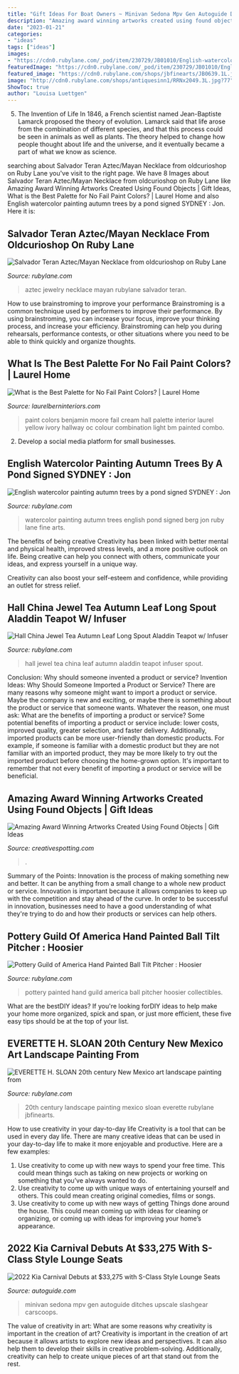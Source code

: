 ```yaml
---
title: "Gift Ideas For Boat Owners ~ Minivan Sedona Mpv Gen Autoguide Ditches Upscale Slashgear Carscoops"
description: "Amazing award winning artworks created using found objects"
date: "2023-01-21"
categories:
- "ideas"
tags: ["ideas"]
images:
- "https://cdn0.rubylane.com/_pod/item/230729/JB01010/English-watercolor-painting-autumn-trees-pond-full-3o-2048-5e6b2216-f.jpg"
featuredImage: "https://cdn0.rubylane.com/_pod/item/230729/JB01010/English-watercolor-painting-autumn-trees-pond-full-3o-2048-5e6b2216-f.jpg"
featured_image: "https://cdn0.rubylane.com/shops/jbfinearts/JB0639.1L.jpg"
image: "http://cdn0.rubylane.com/shops/antiquesinn1/RRNx2049.3L.jpg?77"
ShowToc: true
author: "Louisa Luettgen"
---
```



5. The Invention of Life
In 1846, a French scientist named Jean-Baptiste Lamarck proposed the theory of evolution. Lamarck said that life arose from the combination of different species, and that this process could be seen in animals as well as plants. The theory helped to change how people thought about life and the universe, and it eventually became a part of what we know as science.

	

		
searching about Salvador Teran Aztec/Mayan Necklace from oldcurioshop on Ruby Lane you've visit to the right page. We have 8 Images about Salvador Teran Aztec/Mayan Necklace from oldcurioshop on Ruby Lane like Amazing Award Winning Artworks Created Using Found Objects | Gift Ideas, What is the Best Palette for No Fail Paint Colors? | Laurel Home and also English watercolor painting autumn trees by a pond signed SYDNEY : Jon. Here it is:
		
    
## Salvador Teran Aztec/Mayan Necklace From Oldcurioshop On Ruby Lane

<img loading=lazy src="https://cdn0.rubylane.com/shops/842627/RL-091.1L.jpg" onerror="this.onerror=null;this.src='https://tse1.mm.bing.net/th?id=OIP.adjvVyyzxrCdqm39ZEZiWAHaKz&amp;pid=15.1';" alt="Salvador Teran Aztec/Mayan Necklace from oldcurioshop on Ruby Lane">

_Source: rubylane.com_

>aztec jewelry necklace mayan rubylane salvador teran. 

	

How to use brainstroming to improve your performance
Brainstroming is a common technique used by performers to improve their performance. By using brainstroming, you can increase your focus, improve your thinking process, and increase your efficiency. Brainstroming can help you during rehearsals, performance contests, or other situations where you need to be able to think quickly and organize thoughts.

    
## What Is The Best Palette For No Fail Paint Colors? | Laurel Home

<img loading=lazy src="https://laurelberninteriors.com/wp-content/uploads/2014/06/benjamin-moore-cream-hall-white-trim880x1200.jpg" onerror="this.onerror=null;this.src='https://tse1.mm.bing.net/th?id=OIP.34abTwRMB2Tsjoh0wNzFVQHaKG&amp;pid=15.1';" alt="What is the Best Palette for No Fail Paint Colors? | Laurel Home">

_Source: laurelberninteriors.com_

>paint colors benjamin moore fail cream hall palette interior laurel yellow ivory hallway oc colour combination light bm painted combo. 

	

2. Develop a social media platform for small businesses.

    
## English Watercolor Painting Autumn Trees By A Pond Signed SYDNEY : Jon

<img loading=lazy src="https://cdn0.rubylane.com/_pod/item/230729/JB01010/English-watercolor-painting-autumn-trees-pond-full-3o-2048-5e6b2216-f.jpg" onerror="this.onerror=null;this.src='https://tse4.mm.bing.net/th?id=OIP.2up94AeyI5RtkmjSaCP0XAHaFj&amp;pid=15.1';" alt="English watercolor painting autumn trees by a pond signed SYDNEY : Jon">

_Source: rubylane.com_

>watercolor painting autumn trees english pond signed berg jon ruby lane fine arts. 

	

The benefits of being creative
Creativity has been linked with better mental and physical health, improved stress levels, and a more positive outlook on life.
Being creative can help you connect with others, communicate your ideas, and express yourself in a unique way.

Creativity can also boost your self-esteem and confidence, while providing an outlet for stress relief.

    
## Hall China Jewel Tea Autumn Leaf Long Spout Aladdin Teapot W/ Infuser

<img loading=lazy src="http://cdn0.rubylane.com/shops/antiquesinn1/RRNx2049.3L.jpg?77" onerror="this.onerror=null;this.src='https://tse4.mm.bing.net/th?id=OIP.wlnthqhGL0vnUhiqHVxSxwHaFj&amp;pid=15.1';" alt="Hall China Jewel Tea Autumn Leaf Long Spout Aladdin Teapot w/ Infuser">

_Source: rubylane.com_

>hall jewel tea china leaf autumn aladdin teapot infuser spout. 

	

Conclusion: Why should someone invented a product or service?
Invention Ideas: Why Should Someone Imported a Product or Service?
There are many reasons why someone might want to import a product or service. Maybe the company is new and exciting, or maybe there is something about the product or service that someone wants. Whatever the reason, one must ask: What are the benefits of importing a product or service? 
Some potential benefits of importing a product or service include: lower costs, improved quality, greater selection, and faster delivery. Additionally, imported products can be more user-friendly than domestic products. For example, if someone is familiar with a domestic product but they are not familiar with an imported product, they may be more likely to try out the imported product before choosing the home-grown option. 
It's important to remember that not every benefit of importing a product or service will be beneficial.

    
## Amazing Award Winning Artworks Created Using Found Objects | Gift Ideas

<img loading=lazy src="https://static.creativespotting.com/wp-content/uploads/2015/12/5662ef68af013.jpg" onerror="this.onerror=null;this.src='https://tse1.mm.bing.net/th?id=OIP.VeG1U3U-wOUR9_ADh54sIAHaJ4&amp;pid=15.1';" alt="Amazing Award Winning Artworks Created Using Found Objects | Gift Ideas">

_Source: creativespotting.com_

>. 

	

Summary of the Points:
Innovation is the process of making something new and better. It can be anything from a small change to a whole new product or service. Innovation is important because it allows companies to keep up with the competition and stay ahead of the curve. In order to be successful in innovation, businesses need to have a good understanding of what they're trying to do and how their products or services can help others.

    
## Pottery Guild Of America Hand Painted Ball Tilt Pitcher : Hoosier

<img loading=lazy src="https://cdn0.rubylane.com/_pod/item/95984/20136/Pottery-Guild-America-Hand-Painted-Ball-full-2o-2048-2524b77d-f.jpg" onerror="this.onerror=null;this.src='https://tse1.mm.bing.net/th?id=OIP.Whg6dPXjEqfvT0kxCMTwWgHaG8&amp;pid=15.1';" alt="Pottery Guild of America Hand Painted Ball Tilt Pitcher : Hoosier">

_Source: rubylane.com_

>pottery painted hand guild america ball pitcher hoosier collectibles. 

	

What are the bestDIY ideas?
If you're looking forDIY ideas to help make your home more organized, spick and span, or just more efficient, these five easy tips should be at the top of your list.

    
## EVERETTE H. SLOAN 20th Century New Mexico Art Landscape Painting From

<img loading=lazy src="https://cdn0.rubylane.com/shops/jbfinearts/JB0639.1L.jpg" onerror="this.onerror=null;this.src='https://tse4.mm.bing.net/th?id=OIP.0d-OU7le_0lpQSfEAUTCmgHaFj&amp;pid=15.1';" alt="EVERETTE H. SLOAN 20th century New Mexico art landscape painting from">

_Source: rubylane.com_

>20th century landscape painting mexico sloan everette rubylane jbfinearts. 

	

How to use creativity in your day-to-day life
Creativity is a tool that can be used in every day life. There are many creative ideas that can be used in your day-to-day life to make it more enjoyable and productive. Here are a few examples: 
1. Use creativity to come up with new ways to spend your free time. This could mean things such as taking on new projects or working on something that you’ve always wanted to do. 
2. Use creativity to come up with unique ways of entertaining yourself and others. This could mean creating original comedies, films or songs. 
3. Use creativity to come up with new ways of getting Things done around the house. This could mean coming up with ideas for cleaning or organizing, or coming up with ideas for improving your home’s appearance.

    
## 2022 Kia Carnival Debuts At $33,275 With S-Class Style Lounge Seats

<img loading=lazy src="https://www.autoguide.com/blog/wp-content/gallery/2022-kia-carnival-reveal/2022-Kia-Carnival-Reveal-6.jpg" onerror="this.onerror=null;this.src='https://tse4.mm.bing.net/th?id=OIP.tOkO6Kv6HlogpjrGx1hoXwHaE8&amp;pid=15.1';" alt="2022 Kia Carnival Debuts at $33,275 with S-Class Style Lounge Seats">

_Source: autoguide.com_

>minivan sedona mpv gen autoguide ditches upscale slashgear carscoops. 

	

The value of creativity in art: What are some reasons why creativity is important in the creation of art?
Creativity is important in the creation of art because it allows artists to explore new ideas and perspectives. It can also help them to develop their skills in creative problem-solving. Additionally, creativity can help to create unique pieces of art that stand out from the rest.

